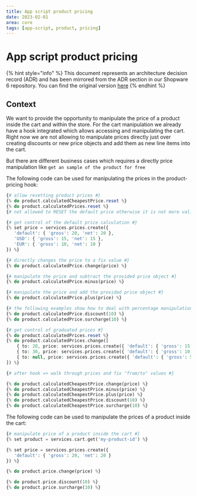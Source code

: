 ```yaml
---
title: App script product pricing
date: 2023-02-01
area: core
tags: [app-script, product, pricing]
--- 
```


# App script product pricing

{% hint style="info" %}
This document represents an architecture decision record (ADR) and has been mirrored from the ADR section in our Shopware 6 repository.
You can find the original version [here](https://github.com/shopware/platform/blob/trunk/adr/2023-02-01-app-script-product-pricing.md)
{% endhint %}

## Context
We want to provide the opportunity to manipulate the price of a product inside the cart and within the store.
For the cart manipulation we already have a hook integrated which allows accessing and manipulating the cart.
Right now we are not allowing to manipulate prices directly just over creating discounts or new price objects and add them as new line items into the cart.

But there are different business cases which requires a directly price manipulation like `get an sample of the product for free`

The following code can be used for manipulating the prices in the product-pricing hook:
```php
{# allow resetting product prices #}
{% do product.calculatedCheapestPrice.reset %}
{% do product.calculatedPrices.reset %}
{# not allowed to RESET the default price otherwise it is not more valid

{# get control of the default price calculation #}
{% set price = services.prices.create({
   'default': { 'gross': 20, 'net': 20 },
   'USD': { 'gross': 15, 'net': 15 },
   'EUR': { 'gross': 10, 'net': 10 }
}) %}

{# directly changes the price to a fix value #}
{% do product.calculatedPrice.change(price) %}

{# manipulate the price and subtract the provided price object #}
{% do product.calculatedPrice.minus(price) %}

{# manipulate the price and add the provided price object #}
{% do product.calculatedPrice.plus(price) %}

{# the following examples show how to deal with percentage manipulation #}
{% do product.calculatedPrice.discount(10) %}
{% do product.calculatedPrice.surcharge(10) %}

{# get control of graduated prices #}
{% do product.calculatedPrices.reset %}
{% do product.calculatedPrices.change([
    { to: 20, price: services.prices.create({ 'default': { 'gross': 15, 'net': 15} }) },
    { to: 30, price: services.prices.create({ 'default': { 'gross': 10, 'net': 10} }) },
    { to: null, price: services.prices.create({ 'default': { 'gross': 5, 'net': 5} }) },
]) %}

{# after hook => walk through prices and fix "from/to" values #}

{% do product.calculatedCheapestPrice.change(price) %}
{% do product.calculatedCheapestPrice.minus(price) %}
{% do product.calculatedCheapestPrice.plus(price) %}
{% do product.calculatedCheapestPrice.discount(10) %}
{% do product.calculatedCheapestPrice.surcharge(10) %}
```

The following code can be used to manipulate the prices of a product inside the cart:

```php
{# manipulate price of a product inside the cart #}
{% set product = services.cart.get('my-product-id') %}

{% set price = services.prices.create({
   'default': { 'gross': 20, 'net': 20 }
}) %}

{% do product.price.change(price) %}

{% do product.price.discount(10) %}
{% do product.price.surcharge(10) %}
```
